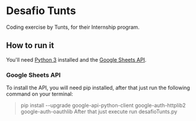 # Desafio Tunts
Coding exercise by Tunts, for their Internship program.

## How to run it
You'll need [Python 3](https://www.python.org/downloads/) installed and the [Google Sheets API](https://developers.google.com/sheets/api/quickstart/python).
### Google Sheets API
To install the API, you will need pip installed, after that just run the following command on your terminal:
> pip install --upgrade google-api-python-client google-auth-httplib2 google-auth-oauthlib
After that just execute run desafioTunts.py

